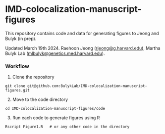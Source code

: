 # IMD-colocalization-manuscript-figures
This repository contains code and data for generating figures to Jeong and Bulyk (in prep).

Updated March 19th 2024. Raehoon Jeong (rjeong@g.harvard.edu), Martha Bulyk Lab (mlbulyk@genetics.med.harvard.edu).






### Workflow
1) Clone the repository
```
git clone git@github.com:BulykLab/IMD-colocalization-manuscript-figures.git
```
2) Move to the code directory
```
cd IMD-colocalization-manuscript-figures/code
```
3) Run each code to generate figures using R
```
Rscript Figure1.R   # or any other code in the directory
```
